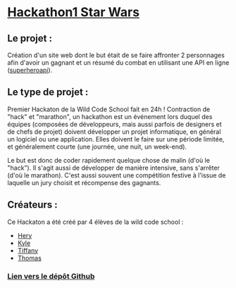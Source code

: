 # [Hackathon1 Star Wars](https://github.com/saphir88/Hackathon1_StarWars/)

## Le projet :
Création d'un site web dont le but était de se faire affronter 2 personnages afin d'avoir un gagnant et un résumé du combat en utilisant une API en ligne ([superheroapi](http://www.superheroapi.com/)).

## Le type de projet :
Premier Hackaton de la Wild Code School fait en 24h !
Contraction de "hack" et "marathon", un hackathon est un événement lors duquel des équipes (composées de développeurs, mais aussi parfois de designers et de chefs de projet) doivent développer un projet informatique, en général un logiciel ou une application. Elles doivent le faire sur une période limitée, et généralement courte (une journée, une nuit, un week-end).

Le but est donc de coder rapidement quelque chose de malin (d'où le "hack"). Il s'agit aussi de développer de manière intensive, sans s'arrêter (d'où le marathon). C'est aussi souvent une compétition festive à l'issue de laquelle un jury choisit et récompense des gagnants.

## Créateurs :
Ce Hackaton a été créé par 4 élèves de la wild code school :
* [Hery](https://github.com/Hery-Rs)
* [Kyle](https://github.com/Battletoad21)
* [Tiffany](https://github.com/tiffaanym)
* [Thomas](https://github.com/saphir88/)

### [Lien vers le dépôt Github](https://github.com/saphir88/Hackaton1_StarWars/)
